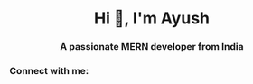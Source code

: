<h1 align="center">Hi 👋, I'm Ayush</h1>
<h3 align="center">A passionate MERN developer from India</h3>

<h3 align="left">Connect with me:</h3>
<p align="left">
</p>
